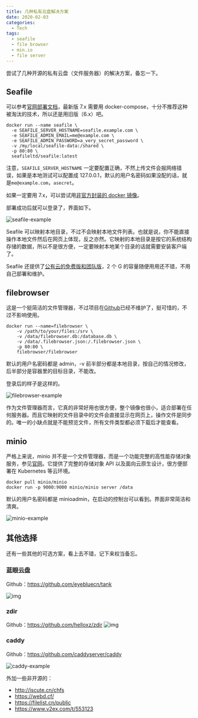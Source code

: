 ```yaml
---
title: 几种私有云盘解决方案
date: 2020-02-03
categories:
  - Tech
tags:
  - seafile
  - file browser
  - min.io
  - file server
---
```


尝试了几种开源的私有云盘（文件服务器）的解决方案，备忘一下。

<!-- more -->

## Seafile

可以参考[官网部署文档](https://cloud.seafile.com/published/seafile-manual-cn/docker)，最新版 7.x 需要用 docker-compose，十分不推荐这种被淘汰的技术，所以还是用旧版（6.x）吧。

```shell
docker run --name seafile \
  -e SEAFILE_SERVER_HOSTNAME=seafile.example.com \
  -e SEAFILE_ADMIN_EMAIL=me@example.com \
  -e SEAFILE_ADMIN_PASSWORD=a_very_secret_password \
  -v /my/local/seafile-data:/shared \
  -p 80:80 \
  seafileltd/seafile:latest
```

注意，`SEAFILE_SERVER_HOSTNAME` 一定要配置正确，不然上传文件会报网络错误，如果是本地测试可以配置成 127.0.0.1，默认的用户名密码如果没配的话，就是`me@example.com`，`asecret`。

如果一定要用 7.x，可以尝试用[非官方封装的 docker 镜像](https://hub.docker.com/r/tinysnake/seafile)。

部署成功后就可以登录了，界面如下。

![seafile-example](https://img.tobyqin.cn/seafile-example.png)

Seafile 可以映射本地目录，不过不会映射本地文件列表。也就是说，你不能直接操作本地文件然后在网页上体现，反之亦然。它映射的本地目录是按它的系统结构存储的数据，所以不是很方便，一定要映射本地某个目录的话就需要安装客户端了。

Seafile 还提供了[公有云的免费版和团队版](https://cloud.seafile.com/)，2 个 G 的容量随便用用还不错，不用自己部署和维护。

## filebrowser

这是一个挺简洁的文件管理器，不过项目在[Github](https://github.com/filebrowser/filebrowser)已经不维护了，挺可惜的，不过不影响使用。

```shell
docker run --name=filebrowser \
    -v /path/to/your/files:/srv \
    -v /data/filebrowser.db:/database.db \
    -v /data/.filebrowser.json:/.filebrowser.json \
    -p 80:80 \
    filebrowser/filebrowser
```

默认的用户名密码都是 admin，-v 前半部分都是本地目录，按自己的情况修改，后半部分是容器里的目标目录，不能改。

登录后的样子是这样的。

![filebrowser-example](https://img.tobyqin.cn/filebrowser-example.png)

作为文件管理器而言，它真的非常好用也很方便，整个镜像也很小，适合部署在任何服务器。而且它映射的文件目录中的文件会直接显示在网页上，操作文件是同步的。唯一的小缺点就是不能预览文件，所有文件类型都必须下载后才能查看。

## minio

严格上来说，minio 并不是一个文件管理器，而是一个功能完整的高性能存储对象服务，参见[官网](https://min.io/)。它提供了完整的存储对象 API 以及面向云原生设计，很方便部署在 Kubernetes 等云环境。

```
docker pull minio/minio
docker run -p 9000:9000 minio/minio server /data
```

默认的用户名密码都是 minioadmin，在启动的控制台可以看到。界面非常简洁和清爽。

![minio-example](https://img.tobyqin.cn/minio-example.png)

## 其他选择

还有一些其他的可选方案，看上去不错，记下来权当备忘。

### 蓝眼云盘

Github：https://github.com/eyebluecn/tank

![img](https://img.tobyqin.cn/2020-02/tank0.png)

### zdir

Github：https://github.com/helloxz/zdir
![img](https://img.tobyqin.cn/2020-02/68747470733a2f2f696d6775726c2e6f72672f75706c6f61642f313830362f333439663362353430323864353864362e706e67)

### caddy

Github：https://github.com/caddyserver/caddy

![caddy-example](https://img.tobyqin.cn/caddy-example.png)

外加一些非开源的：

- http://iscute.cn/chfs
- https://webd.cf/
- https://filelist.cn/public
- https://www.v2ex.com/t/553123
